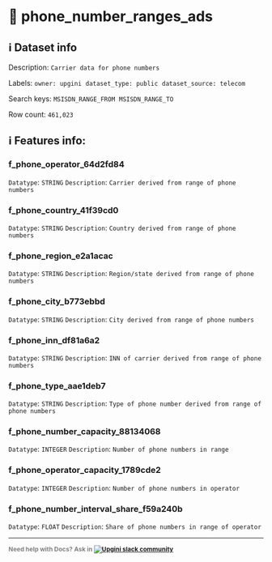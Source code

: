 # 📖 phone_number_ranges_ads 
## ℹ️ Dataset info 
Description: `Carrier data for phone numbers` 

Labels: ` owner: upgini ` &nbsp;` dataset_type: public ` &nbsp;` dataset_source: telecom ` &nbsp;

Search keys: 
` MSISDN_RANGE_FROM ` &nbsp;` MSISDN_RANGE_TO ` &nbsp;

Row count: `461,023` 

## ℹ️ Features info:

### f_phone_operator_64d2fd84
`Datatype`: `STRING`
`Description`: `Carrier derived from range of phone numbers`

### f_phone_country_41f39cd0
`Datatype`: `STRING`
`Description`: `Country derived from range of phone numbers`

### f_phone_region_e2a1acac
`Datatype`: `STRING`
`Description`: `Region/state derived from range of phone numbers`

### f_phone_city_b773ebbd
`Datatype`: `STRING`
`Description`: `City derived from range of phone numbers`

### f_phone_inn_df81a6a2
`Datatype`: `STRING`
`Description`: `INN of carrier derived from range of phone numbers`

### f_phone_type_aae1deb7
`Datatype`: `STRING`
`Description`: `Type of phone number derived from range of phone numbers`

### f_phone_number_capacity_88134068
`Datatype`: `INTEGER`
`Description`: `Number of phone numbers in range`

### f_phone_operator_capacity_1789cde2
`Datatype`: `INTEGER`
`Description`: `Number of phone numbers in operator`

### f_phone_number_interval_share_f59a240b
`Datatype`: `FLOAT`
`Description`: `Share of phone numbers in range of operator`



---

<span style="color:grey;font-weight:700;font-size:12px">
    Need help with Docs? Ask in
    <a href="https://4mlg.short.gy/join-upgini-community">
        <img alt="Upgini slack community" src="https://img.shields.io/badge/slack-@upgini-orange.svg?logo=slack">
    </a>
</span>